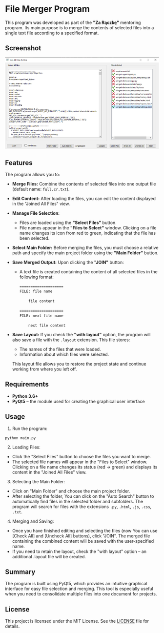 # File Merger Program

This program was developed as part of the **"Za Rączkę"** mentoring program. Its main purpose is to merge the contents of selected files into a single text file according to a specified format. 

## Screenshot

![Main application interface](screenshots/main.png "Main interface")

## Features

The program allows you to:

- **Merge Files:** Combine the contents of selected files into one output file (default name: `full.cr.txt`).
- **Edit Content:** After loading the files, you can edit the content displayed in the "Joined All Files" view.
- **Manage File Selection:**

  - Files are loaded using the **"Select Files"** button.
  - File names appear in the **"Files to Select"** window. Clicking on a file name changes its icon from red to green, indicating that the file has been selected.
- **Select Main Folder:** Before merging the files, you must choose a relative path and specify the main project folder using the **"Main Folder"** button.
- **Save Merged Output:** Upon clicking the **"JOIN"** button:

  - A text file is created containing the content of all selected files in the following format:

    ```
    ====================
    FILE: file name

        file content

    ====================
    FILE: next file name

        next file content
    ```
- **Save Layout:** If you check the **"with layout"** option, the program will also save a file with the `.layout` extension. This file stores:

  - The names of the files that were loaded.
  - Information about which files were selected.

  This layout file allows you to restore the project state and continue working from where you left off.

## Requirements

- **Python 3.6+**
- **PyQt5** – the module used for creating the graphical user interface

## Usage

1. Run the program:

```
python main.py
```

2. Loading Files:

* Click the "Select Files" button to choose the files you want to merge.
* The selected file names will appear in the "Files to Select" window. Clicking on a file name changes its status (red → green) and displays its content in the "Joined All Files" view.

3. Selecting the Main Folder:

* Click on "Main Folder" and choose the main project folder.
* After selecting the folder, You can click on the "Auto Search" button to automatically find files in the selected folder and subfolders. The program will search for files with the extensions `.py`, `.html`, `.js`, `.css`, `.txt`.

4. Merging and Saving:

* Once you have finished editing and selecting the files (now You can use [Check All] and [Uncheck All] buttons), click "JOIN". The merged file containing the combined content will be saved with the user-specified name.
* If you need to retain the layout, check the "with layout" option – an additional .layout file will be created.

## Summary

The program is built using PyQt5, which provides an intuitive graphical interface for easy file selection and merging. This tool is especially useful when you need to consolidate multiple files into one document for projects.

## License

This project is licensed under the MIT License. See the [LICENSE](./LICENSE) file for details.
